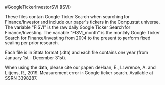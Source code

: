 #GoogleTickerInvestorSVI (ISVI)

These files contain Google Ticker Search when searching for Finance/Investor and include our paper's tickers in the Compustat universe. The variable "FISVI" is the raw daily Google Ticker Search for Finance/Investing. The variable "FISVI_month" is the monthly Google Ticker Search for Finance/Investing from 2004 to the present to perform fixed scaling per prior research.

Each file is in Stata format (.dta) and each file contains one year (from January 1st - December 31st).

When using the data, please cite our paper: deHaan, E., Lawrence, A. and Litjens, R., 2019. Measurement error in Google ticker search. Available at SSRN 3398287.
